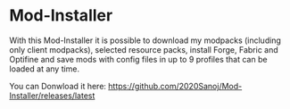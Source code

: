 # Mod-Installer
With this Mod-Installer it is possible to download my modpacks (including only client modpacks), selected resource packs, install Forge, Fabric and Optifine and save mods with config files in up to 9 profiles that can be loaded at any time.

You can Donwload it here: https://github.com/2020Sanoj/Mod-Installer/releases/latest
